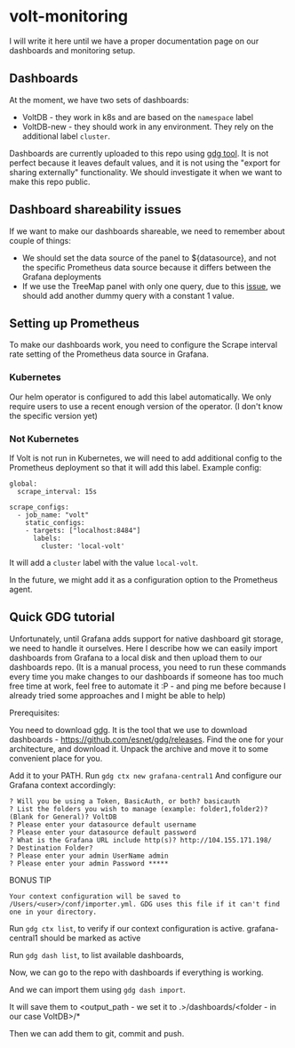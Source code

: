 # volt-monitoring

I will write it here until we have a proper documentation page on our dashboards and monitoring setup.

## Dashboards

At the moment, we have two sets of dashboards:
- VoltDB - they work in k8s and are based on the `namespace` label
- VoltDB-new - they should work in any environment. They rely on the additional label `cluster`.

Dashboards are currently uploaded to this repo using [gdg tool](https://github.com/esnet/gdg). It is not perfect because it leaves default values, and it is not using the "export for sharing externally" functionality. We should investigate it when we want to make this repo public.

## Dashboard shareability issues

If we want to make our dashboards shareable, we need to remember about couple of things:
-  We should set the data source of the panel to ${datasource}, and not the specific Prometheus data source because it differs between the Grafana deployments
-  If we use the TreeMap panel with only one query, due to this [issue](https://community.grafana.com/t/singles-query-value-name-differs-between-grafana-versions-value-a-and-value/68248), we should add another dummy query with a constant 1 value.

## Setting up Prometheus

To make our dashboards work, you need to configure the Scrape interval rate setting of the Prometheus data source in Grafana.

### Kubernetes

Our helm operator is configured to add this label automatically. We only require users to use a recent enough version of the operator. (I don't know the specific version yet)

### Not Kubernetes

If Volt is not run in Kubernetes, we will need to add additional config to the Prometheus deployment so that it will add this label.
Example config:
```
global:
  scrape_interval: 15s

scrape_configs:
  - job_name: "volt"
    static_configs:
    - targets: ["localhost:8484"]
      labels:
        cluster: 'local-volt'
```

It will add a `cluster` label with the value `local-volt`.

In the future, we might add it as a configuration option to the Prometheus agent.

## Quick GDG tutorial

Unfortunately, until Grafana adds support for native dashboard git storage, we need to handle it ourselves.
Here I describe how we can easily import dashboards from Grafana to a local disk and then upload them to our dashboards repo.
(It is a manual process, you need to run these commands every time you make changes to our dashboards if someone has too much free time at work, feel free to automate it :P - and ping me before because I already tried some approaches and I might be able to help)

Prerequisites:

You need to download [gdg](https://github.com/esnet/gdg). It is the tool that we use to download dashboards - https://github.com/esnet/gdg/releases. Find the one for your architecture, and download it.
Unpack the archive and move it to some convenient place for you.

Add it to your PATH.
Run `gdg ctx new grafana-central1`
And configure our Grafana context accordingly:

```
? Will you be using a Token, BasicAuth, or both? basicauth
? List the folders you wish to manage (example: folder1,folder2)? (Blank for General)? VoltDB
? Please enter your datasource default username
? Please enter your datasource default password
? What is the Grafana URL include http(s)? http://104.155.171.198/
? Destination Folder?
? Please enter your admin UserName admin
? Please enter your admin Password *****
```

BONUS TIP
```
Your context configuration will be saved to /Users/<user>/conf/importer.yml. GDG uses this file if it can't find one in your directory.
```

Run `gdg ctx list`, to verify if our context configuration is active. grafana-central1 should be marked as active

Run `gdg dash list`, to list available dashboards,

Now, we can go to the repo with dashboards if everything is working.

And we can import them using `gdg dash import`.

It will save them to <output_path - we set it to .>/dashboards/<folder - in our case VoltDB>/*

Then we can add them to git, commit and push.
